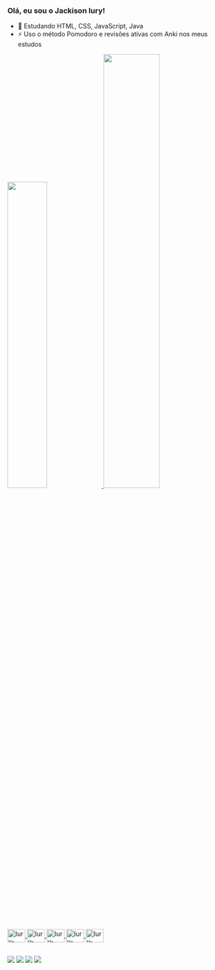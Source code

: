 ### Olá, eu sou o Jackison Iury!

- 🌱 Estudando HTML, CSS, JavaScript, Java
- ⚡ Uso o método Pomodoro e revisões ativas com Anki nos meus estudos

<div>
  <a href="https://github.com/JackisonIuryVS">
  <img width="42%" heigth="180em" src="https://github-readme-stats.vercel.app/api?username=JackisonIuryVS&show_icons=true&theme=transparent&include_all_commits=true&count_private=true"/>
  <img width="50%" heigth="180em" src="https://github-readme-stats.vercel.app/api/top-langs/?username=JackisonIuryVS&layout=compact&langs_count=16&theme=transparent"/>
</div>

<div style="display: inline_block"><br>
    <img align="center" alt="Iury-HTML" height="30" width="40" src="https://cdn.jsdelivr.net/gh/devicons/devicon/icons/html5/html5-original.svg"> 
    <img align="center" alt="Iury-HTML" height="30" width="40" src="https://cdn.jsdelivr.net/gh/devicons/devicon/icons/css3/css3-original.svg">
    <img align="center" alt="Iury-HTML" height="30" width="40" src="https://cdn.jsdelivr.net/gh/devicons/devicon/icons/javascript/javascript-original.svg">
    <img align="center" alt="Iury-HTML" height="30" width="40" src="https://cdn.jsdelivr.net/gh/devicons/devicon/icons/java/java-original.svg">
  <img align="center" alt="Iury-HTML" height="30" width="40" src="https://cdn.jsdelivr.net/gh/devicons/devicon/icons/figma/figma-original.svg">
</div>

##

<div>
    <a href="https://www.linkedin.com/in/jividal" target="_black"><img src="https://img.shields.io/badge/LinkedIn-0077B5?style=for-the-badge&logo=linkedin&logoColor=white"></a>
    <a href="mailto:jackisoniuryvs@gmail.com" target="_black"><img src="https://img.shields.io/badge/Gmail-D14836?style=for-the-badge&logo=gmail&logoColor=white"></a>
    <a href="https://twitter.com/jackisoniuryvs" target="_black"><img src="https://img.shields.io/badge/Twitter-1DA1F2?style=for-the-badge&logo=twitter&logoColor=white"></a>
    <a href="https://www.instagram.com/jackisoniuryvs" target="_black"><img src="https://img.shields.io/badge/Instagram-E4405F?style=for-the-badge&logo=instagram&logoColor=white"></a> 
</div>

##
